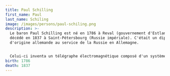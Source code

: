 ```yaml
---
title: Paul Schilling
first_name: Paul
last_name: Schiling
image: /images/persons/paul-schiling.png
description: >-
  Le baron Paul Schilling est né en 1786 à Reval (gouvernement d'Estland) et
  décédé en 1837 à Saint-Pétersbourg (Russie impériale). C'était un diplomate
  d'origine allemande au service de la Russie en Allemagne.


  Celui-ci inventa un télégraphe électromagnétique composé d'un système à une seule aiguille et d'un code utilisé pour indiquer les caractères et fit en 1833 plusieurs expériences sous les yeux de l'empereur de Russie, même si, quelque temps après, son décès empêcha de continuer les essais sur une échelle plus étendue.
birth: 1786
death: 1837
---
```

